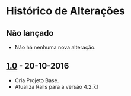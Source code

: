 # Histórico de Alterações

## Não lançado

* Não há nenhuma nova alteração.

## [1.0](https://github.com/unbcjr/projeto_base/releases/tag/v1.0) - 20-10-2016

* Cria Projeto Base.
* Atualiza Rails para a versão 4.2.7.1

